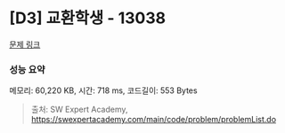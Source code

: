 # [D3] 교환학생 - 13038 

[문제 링크](https://swexpertacademy.com/main/code/problem/problemDetail.do?contestProbId=AXxNn6GaPW4DFASZ) 

### 성능 요약

메모리: 60,220 KB, 시간: 718 ms, 코드길이: 553 Bytes



> 출처: SW Expert Academy, https://swexpertacademy.com/main/code/problem/problemList.do